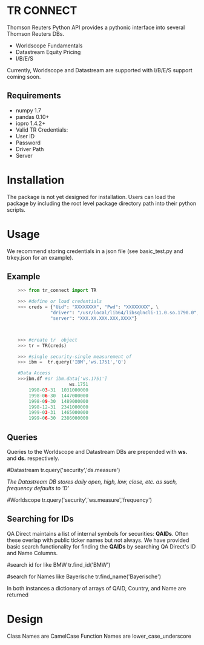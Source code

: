 TR CONNECT
======

Thomson Reuters Python API provides a pythonic interface into several Thomson Reuters DBs.

 * Worldscope Fundamentals
 * Datastream Equity Pricing
 * I/B/E/S

Currently, Worldscope and Datastream are supported with I/B/E/S support coming soon.

Requirements
------------

* numpy 1.7
* pandas 0.10+
* iopro 1.4.2+
* Valid TR Credentials:
 * User ID
 * Password
 * Driver Path
 * Server



Installation
============

The package is not yet designed for installation.  Users can load the package by including the root level package directory path into their python scripts.

Usage
=====
We recommend storing credentials in a json file (see basic_test.py and trkey.json for an example).

Example
------------------
```python
    >>> from tr_connect import TR

    >>> #define or load credentials
    >>> creds = {"Uid": "XXXXXXXX", "Pwd": "XXXXXXXX", \
                "driver": "/usr/local/lib64/libsqlncli-11.0.so.1790.0", \
                "server": "XXX.XX.XXX.XXX,XXXX"}



    >>> #create tr  object
    >>> tr = TR(creds)

    >>> #single security-single measurement of 
    >>> ibm =  tr.query('IBM','ws.1751','Q')

    #Data Access
    >>>ibm.df #or ibm.data['ws.1751']
                       ws.1751
        1998-03-31  1031000000
        1998-06-30  1447000000
        1998-09-30  1489000000
        1998-12-31  2341000000
        1999-03-31  1465000000
        1999-06-30  2386000000

```

Queries
-------
Queries to the Worldscope and Datastream DBs are prepended with **ws.** and **ds.** respectively.

#Datastream
tr.query('security','ds.measure')

*The Datastream DB stores daily open, high, low, close, etc.  as such, frequency defaults to 'D'*

#Worldscope
tr.query('security','ws.measure','frequency')


Searching for IDs
-----------------
QA Direct maintains a list of internal symbols for securities: **QAIDs**.  Often these overlap with public ticker names but not always.  We have provided basic search functionality for finding the **QAIDs** by searching QA Direct's ID and Name Columns.

#search id for like BMW
tr.find_id('BMW') 

#search for Names like Bayerische
tr.find_name('Bayerische')

In both instances a dictionary of arrays of QAID, Country, and Name are returned

Design
======
Class Names are CamelCase
Function Names are lower_case_underscore
